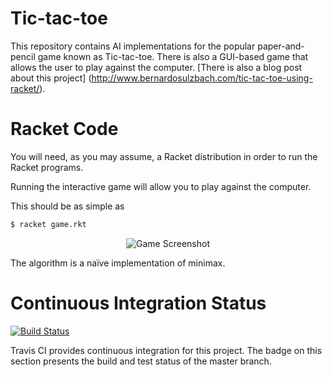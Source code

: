 # Tic-tac-toe

This repository contains AI implementations for the popular paper-and-pencil
game known as Tic-tac-toe. There is also a GUI-based game that allows the user
to play against the computer. [There is also a blog post about this project]
(http://www.bernardosulzbach.com/tic-tac-toe-using-racket/).

# Racket Code

You will need, as you may assume, a Racket distribution in order to run the
Racket programs.

Running the interactive game will allow you to play against the computer.

This should be as simple as

```bash
$ racket game.rkt
```

<p align="center">
  <img src="http://i.imgur.com/yLMuDUv.png" alt="Game Screenshot">
</p>

The algorithm is a naïve implementation of minimax.

# Continuous Integration Status

[![Build Status](https://travis-ci.org/bernardosulzbach/tic-tac-toe.svg?branch=master)](https://travis-ci.org/bernardosulzbach/tic-tac-toe)

Travis CI provides continuous integration for this project. The badge on this
section presents the build and test status of the master branch.

